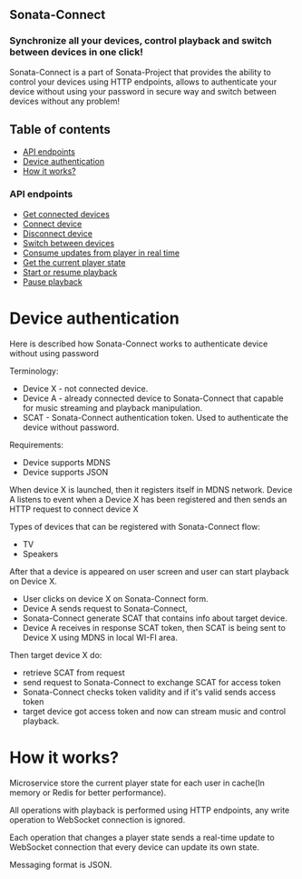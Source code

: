 ## Sonata-Connect

### Synchronize all your devices, control playback and switch between devices in one click!

Sonata-Connect is a part of Sonata-Project that provides the ability to control your devices using HTTP endpoints,
allows to authenticate your device without using your password in secure way and switch between devices without any
problem!

## Table of contents

* [API endpoints](#api-endpoints)
* [Device authentication](#device-authentication)
* [How it works?](#how-it-works)


### API endpoints

- [Get connected devices](docs/How-To-Fetch-Connected-Devices.MD)
- [Connect device](docs/How-To-Connect-Device.MD)
- [Disconnect device](docs/How-To-Disconnect-Device.MD)
- [Switch between devices](docs/How-To-Switch-Devices.MD)
- [Consume updates from player in real time](docs/How-To-Consume-Real-Time-Updates-From-The-Player.MD)
- [Get the current player state](docs/How-To-Fetch-Player-State.MD)
- [Start or resume playback](docs/How-To-Start-Playback.MD)
- [Pause playback](docs/How-To-Pause-Playback.MD)

# Device authentication

Here is described how Sonata-Connect works to authenticate device without using password

Terminology:

- Device X - not connected device.
- Device A - already connected device to Sonata-Connect that capable for music streaming and playback manipulation.
- SCAT - Sonata-Connect authentication token. Used to authenticate the device without password.

Requirements:

- Device supports MDNS
- Device supports JSON

When device X is launched, then it registers itself in MDNS network.
Device A listens to event when a Device X has been registered and then sends an HTTP request to connect device X

Types of devices that can be registered with Sonata-Connect flow:

- TV
- Speakers

After that a device is appeared on user screen and user can start playback on Device X.

- User clicks on device X on Sonata-Connect form. 
- Device A sends request to Sonata-Connect,
- Sonata-Connect generate SCAT that contains info about target device.
- Device A receives in response SCAT token, then SCAT is being sent to Device X using MDNS in local WI-FI area.

Then target device X do:

- retrieve SCAT from request
- send request to Sonata-Connect to exchange SCAT for access token
- Sonata-Connect checks token validity and if it's valid sends access token
- target device got access token and now can stream music and control playback.

# How it works?

Microservice store the current player state for each user in cache(In memory or Redis for better performance).

All operations with playback is performed using HTTP endpoints, any write operation to WebSocket connection is ignored.

Each operation that changes a player state sends a real-time update to WebSocket connection that every device can update its own state.

Messaging format is JSON.